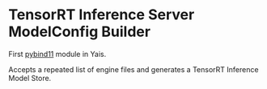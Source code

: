 # TensorRT Inference Server ModelConfig Builder

First [pybind11](https://github.com/pybind/pybind11) module in Yais.

Accepts a repeated list of engine files and generates a TensorRT Inference Model Store.
